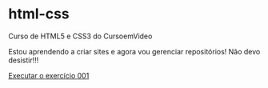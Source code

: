 # html-css
 Curso de HTML5 e CSS3 do CursoemVideo

 Estou aprendendo a criar sites e agora vou gerenciar repositórios! Não devo desistir!!!

<a href = "https://viniciuspaixaosilva.github.io/html-css/exercicios/ex010/"> Executar o exercício 001 </a>
